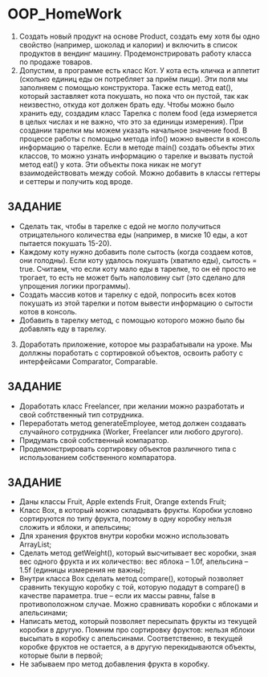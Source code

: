 # OOP_HomeWork

1. Создать новый продукт на основе Product, создать ему хотя бы одно свойство (например, шоколад и калории) и включить в список продуктов в вендинг машину. Продемонстрировать работу класса по продаже товаров.
2. Допустим, в программе есть класс Кот. У кота есть кличка и аппетит (сколько единиц еды он потребляет за приём пищи). Эти поля мы заполняем с помощью конструктора. Также есть метод eat(), который заставляет кота покушать, но пока что он пустой, так как неизвестно, откуда кот должен брать еду.
Чтобы можно было хранить еду, создадим класс Тарелка с полем food (еда измеряется в целых числах и не важно, что это за единицы измерения). При создании тарелки мы можем указать начальное значение food. В процессе работы с помощью метода info() можно вывести в консоль информацию о тарелке.
Если в методе main() создать объекты этих классов, то можно узнать информацию о тарелке и вызвать пустой метод eat() у кота. Эти объекты пока никак не могут взаимодействовать между собой. Можно добавить в классы геттеры и сеттеры и получить код вроде.

## ЗАДАНИЕ

* Сделать так, чтобы в тарелке с едой не могло получиться отрицательного количества еды (например, в миске 10 еды, а кот пытается покушать 15-20).
* Каждому коту нужно добавить поле сытость (когда создаем котов, они голодны). Если коту удалось покушать (хватило еды), сытость = true. Считаем, что если коту мало еды в тарелке, то он её просто не трогает, то есть не может быть наполовину сыт (это сделано для упрощения логики программы).
* Создать массив котов и тарелку с едой, попросить всех котов покушать из этой тарелки и потом вывести информацию о сытости котов в консоль.
* Добавить в тарелку метод, с помощью которого можно было бы добавлять еду в тарелку.

3. Доработать приложение, которое мы разрабатывали на уроке. Мы доллжны поработать с сортировкой объектов, освоить работу с интерфейсами Comparator, Comparable.

## ЗАДАНИЕ

* Доработать класс Freelancer, при желании можно разработать и свой собтственный тип сотрудника.
* Переработать метод generateEmployee, метод должен создавать случайного сотрудника (Worker, Freelancer или любого другого).
* Придумать свой собственный компаратор.
* Продемонстрировать сортировку объектов различного типа с использованием собственного компаратора.

## ЗАДАНИЕ

* Даны классы Fruit, Apple extends Fruit, Orange extends Fruit;
* Класс Box, в который можно складывать фрукты. Коробки условно сортируются по типу фрукта,
поэтому в одну коробку нельзя сложить и яблоки, и апельсины;
* Для хранения фруктов внутри коробки можно использовать ArrayList;
* Сделать метод getWeight(), который высчитывает вес коробки, зная вес одного фрукта и их количество:
вес яблока – 1.0f, апельсина – 1.5f (единицы измерения не важны);
* Внутри класса Box сделать метод compare(), который позволяет сравнить текущую коробку с той, которую
подадут в compare() в качестве параметра. true – если их массы равны, false в противоположном случае.
Можно сравнивать коробки с яблоками и апельсинами;
* Написать метод, который позволяет пересыпать фрукты из текущей коробки в другую.
Помним про сортировку фруктов: нельзя яблоки высыпать в коробку с апельсинами.
Соответственно, в текущей коробке фруктов не остается, а в другую перекидываются объекты, которые были в первой;
* Не забываем про метод добавления фрукта в коробку.